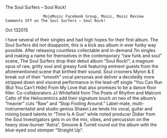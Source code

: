 The Soul Surfers – Soul Rock!
		
					 MojoMusic Facebook Group, Music, Music Review 						 Comments Off on The Soul Surfers – Soul Rock! 				
		
		
Oct 132015
	 	 	
		
I have several of their singles and had high hopes for their first album. The Soul Surfers did not disappoint, this is a kick ass album in ever funky way possible.
After releasing countless collectable and in-demand 7in singles and making a name for themselves in the contemporary “raw funk and soul” scene, The Soul Surfers drop their debut album “Soul Rock!”; a magnum opus of raw, gritty soul and greasy funk featuring eminent guests from the aforementioned scene that birthed their sound. Soul crooners Myron & E break out of their “smooth” vocal personas and deliver a decidedly more stripped down and visceral performance in the lead-off single “You Can Run (But You Can’t Hide) From My Love that also promises to be a dance floor filler. Co-collaborators JJ Whitefield from The Poets of Rhythm and Malcom Catto of the Heliocentrics add their signature touch on two of the album’s ”heavier” cuts “Raw” and “Stop Fooling Around.” Label-mate, multi-instrumentalist and studio genius Shawn Lee lends his vocal, guitar and mixing board talents to “Time Is A Gun” while noted producer Didier from the Soul Investigators gets in on the mix, vibes, and percussion on the heavy slow-burner “Astra”. Smoove & Turrell round out the album with the blue-eyed soul stomper “Straight Up”.